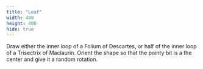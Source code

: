```yaml
---
title: "Leaf"
width: 400
height: 400
hide: true
---
```


Draw either the inner loop of a Folium of Descartes, or half of the inner loop of a Trisectrix of Maclaurin. Orient the shape so that the pointy bit is a the center and give it a random rotation.
